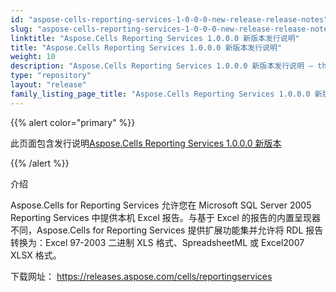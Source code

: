 ```yaml
---
id: "aspose-cells-reporting-services-1-0-0-0-new-release-release-notes"
slug: "aspose-cells-reporting-services-1-0-0-0-new-release-release-notes"
linktitle: "Aspose.Cells Reporting Services 1.0.0.0 新版本发行说明"
title: "Aspose.Cells Reporting Services 1.0.0.0 新版本发行说明"
weight: 10
description: "Aspose.Cells Reporting Services 1.0.0.0 新版本发行说明 – the latest updates and fixes."
type: "repository"
layout: "release"
family_listing_page_title: "Aspose.Cells Reporting Services 1.0.0.0 新版本发行说明"
---
```

{{% alert color="primary" %}} 

此页面包含发行说明[Aspose.Cells Reporting Services 1.0.0.0 新版本](https://releases.aspose.com/cells/reportingservices/new-releases/aspose.cells-reporting-services-1.0.0.0-new-release/)

{{% /alert %}} 

介绍

Aspose.Cells for Reporting Services 允许您在 Microsoft SQL Server 2005 Reporting Services 中提供本机 Excel 报告。与基于 Excel 的报告的内置呈现器不同，Aspose.Cells for Reporting Services 提供扩展功能集并允许将 RDL 报告转换为：Excel 97-2003 二进制 XLS 格式、SpreadsheetML 或 Excel2007 XLSX 格式。

下载网址：
<https://releases.aspose.com/cells/reportingservices>

